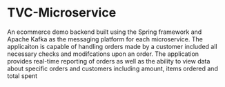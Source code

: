 # TVC-Microservice
An ecommerce demo backend built using the Spring framework and Apache Kafka as the messaging platform for each microservice. 
The applicaiton is capable of handling orders made by a customer included all necessary checks and modifcations upon an order.
The application provides real-time reporting of orders as well as the ability to view data about specific orders and customers including amount, items ordered and total spent
